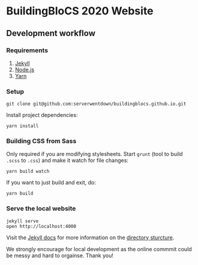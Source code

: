 
# BuildingBloCS 2020 Website

## Development workflow

### Requirements

1. [Jekyll](https://jekyllrb.com/docs/installation/)
2. [Node.js](https://nodejs.org/)
3. [Yarn](https://yarnpkg.com/)

### Setup

```
git clone git@github.com:serverwentdown/buildingblocs.github.io.git
```

Install project dependencies:

```
yarn install
```

### Building CSS from Sass

Only required if you are modifying stylesheets. Start `grunt` (tool to build `.scss` to `.css`) and make it watch for file changes:

```
yarn build watch
```

If you want to just build and exit, do:

```
yarn build
```

### Serve the local website

```
jekyll serve
open http://localhost:4000
```

Visit the [Jekyll docs](https://jekyllrb.com/docs/) for more information on the [directory sturcture](https://jekyllrb.com/docs/structure/).

We strongly encourage for local development as the online commmit could be messy and hard to orgainse. Thank you!
